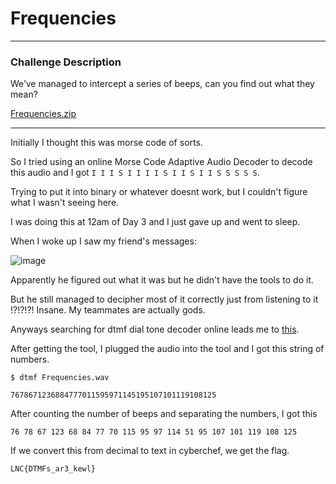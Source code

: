 # Frequencies
---

### Challenge Description

We’ve managed to intercept a series of beeps, can you find out what they mean?

[Frequencies.zip](https://github.com/caprinux/LagNCrash/files/6134327/Frequencies.zip)

---

Initially I thought this was morse code of sorts. 

So I tried using an online Morse Code Adaptive Audio Decoder to decode this audio and I got ``I I I S I I I I S I I S I I S S S S S``. 

Trying to put it into binary or whatever doesnt work, but I couldn't figure what I wasn't seeing here.

I was doing this at 12am of Day 3 and I just gave up and went to sleep.

When I woke up I saw my friend's messages:

![image](https://user-images.githubusercontent.com/76640319/111022750-bae6dd00-840f-11eb-891d-554ff7649907.png)

Apparently he figured out what it was but he didn't have the tools to do it. 

But he still managed to decipher most of it correctly just from listening to it !?!?!?! Insane. My teammates are actually gods.

Anyways searching for dtmf dial tone decoder online leads me to [this](https://github.com/ribt/dtmf-decoder). 

After getting the tool, I plugged the audio into the tool and I got this string of numbers.

```
$ dtmf Frequencies.wav 

7678671236884777011595971145195107101119108125
```

After counting the number of beeps and separating the numbers, I got this

```
76 78 67 123 68 84 77 70 115 95 97 114 51 95 107 101 119 108 125
```

If we convert this from decimal to text in cyberchef, we get the flag.

```
LNC{DTMFs_ar3_kewl}
```
